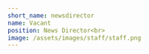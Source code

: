 ```yaml
---
short_name: newsdirector
name: Vacant
position: News Director<br>
image: /assets/images/staff/staff.png
---
```


